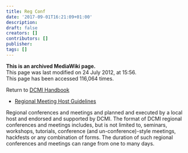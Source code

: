 ```yaml
---
title: Reg Conf
date: '2017-09-01T16:21:09+01:00'
description: 
draft: false
creators: []
contributors: []
publisher: 
tags: []
---
```


 **This is an archived MediaWiki page.**  
This page was last modified on 24 July 2012, at 15:56.  
This page has been accessed 116,064 times.

Return to [DCMI Handbook](/mediawiki_wiki/DCMI_Handbook)

- [Regional Meeting Host Guidelines](/mediawiki_wiki/DCMI_Handbook/Reg_Conf/Host_Guidelines)

Regional conferences and meetings and planned and executed by a local host and endorsed and supported by DCMI. The format of DCMI regional conferences and meetings includes, but is not limited to, seminars, workshops, tutorials, conference (and un-conference)-style meetings, hackfests or any combination of forms. The duration of such regional conferences and meetings can range from one to many days.

